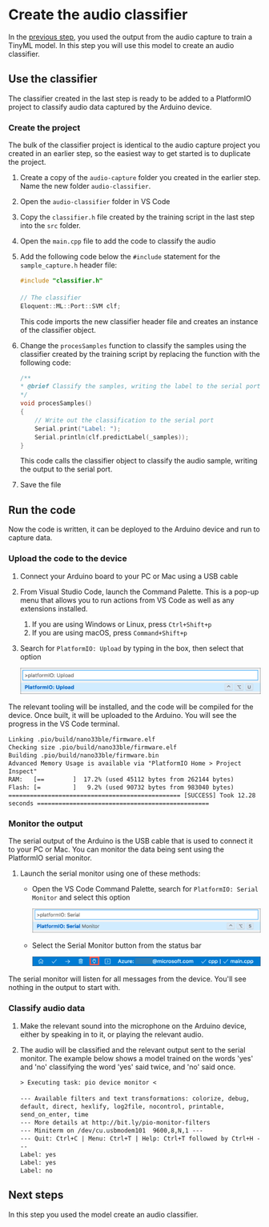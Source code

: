 # Create the audio classifier

In the [previous step](./train-model.md), you used the output from the audio capture to train a TinyML model. In this step you will use this model to create an audio classifier.

## Use the classifier

The classifier created in the last step is ready to be added to a PlatformIO project to classify audio data captured by the Arduino device.

### Create the project

The bulk of the classifier project is identical to the audio capture project you created in an earlier step, so the easiest way to get started is to duplicate the project.

1. Create a copy of the `audio-capture` folder you created in the earlier step. Name the new folder `audio-classifier`.

1. Open the `audio-classifier` folder in VS Code

1. Copy the `classifier.h` file created by the training script in the last step into the `src` folder.

1. Open the `main.cpp` file to add the code to classify the audio

1. Add the following code below the `#include` statement for the `sample_capture.h` header file:

    ```cpp
    #include "classifier.h"

    // The classifier
    Eloquent::ML::Port::SVM clf;
    ```

    This code imports the new classifier header file and creates an instance of the classifier object.

1. Change the `procesSamples` function to classify the samples using the classifier created by the training script by replacing the function with the following code:

    ```cpp
    /**
    * @brief Classify the samples, writing the label to the serial port
    */
    void procesSamples()
    {
        // Write out the classification to the serial port
        Serial.print("Label: ");
        Serial.println(clf.predictLabel(_samples));
    }
    ```

    This code calls the classifier object to classify the audio sample, writing the output to the serial port.

1. Save the file

## Run the code

Now the code is written, it can be deployed to the Arduino device and run to capture data.

### Upload the code to the device

 1. Connect your Arduino board to your PC or Mac using a USB cable

1. From Visual Studio Code, launch the Command Palette. This is a pop-up menu that allows you to run actions from VS Code as well as any extensions installed.

    1. If you are using Windows or Linux, press `Ctrl+Shift+p`
    1. If you are using macOS, press `Command+Shift+p`

1. Search for `PlatformIO: Upload` by typing in the box, then select that option

    ![The upload option](../../../images/vscode-command-palette-platformio-upload.png)

The relevant tooling will be installed, and the code will be compiled for the device. Once built, it will be uploaded to the Arduino. You will see the progress in the VS Code terminal.

```output
Linking .pio/build/nano33ble/firmware.elf
Checking size .pio/build/nano33ble/firmware.elf
Building .pio/build/nano33ble/firmware.bin
Advanced Memory Usage is available via "PlatformIO Home > Project Inspect"
RAM:   [==        ]  17.2% (used 45112 bytes from 262144 bytes)
Flash: [=         ]   9.2% (used 90732 bytes from 983040 bytes)
================================================ [SUCCESS] Took 12.28 seconds ================================================
```

### Monitor the output

The serial output of the Arduino is the USB cable that is used to connect it to your PC or Mac. You can monitor the data being sent using the PlatformIO serial monitor.

1. Launch the serial monitor using one of these methods:
    * Open the VS Code Command Palette, search for `PlatformIO: Serial Monitor` and select this option

        ![The serial monitor command palette option](../../../images/vscode-command-palette-platformio-serial-monitor.png)

    * Select the Serial Monitor button from the status bar

        ![The serial monitor button](../../../images/vscode-status-bar-platformio-serial-monitor-button.png)

The serial monitor will listen for all messages from the device. You'll see nothing in the output to start with.

### Classify audio data

1. Make the relevant sound into the microphone on the Arduino device, either by speaking in to it, or playing the relevant audio.

1. The audio will be classified and the relevant output sent to the serial monitor. The example below shows a model trained on the words 'yes' and 'no' classifying the word 'yes' said twice, and 'no' said once.

    ```output
    > Executing task: pio device monitor <

    --- Available filters and text transformations: colorize, debug, default, direct, hexlify, log2file, nocontrol, printable, send_on_enter, time
    --- More details at http://bit.ly/pio-monitor-filters
    --- Miniterm on /dev/cu.usbmodem101  9600,8,N,1 ---
    --- Quit: Ctrl+C | Menu: Ctrl+T | Help: Ctrl+T followed by Ctrl+H ---
    Label: yes
    Label: yes
    Label: no
    ```


## Next steps

In this step you used the model create an audio classifier.
